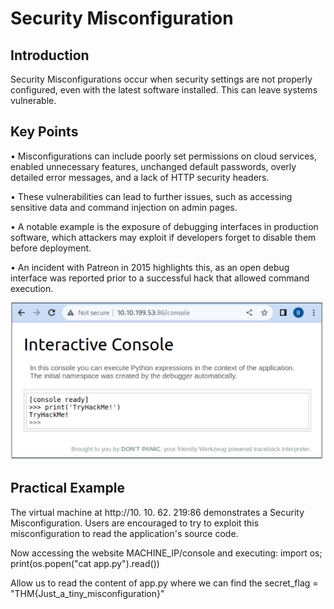 # Security Misconfiguration 

## Introduction 
Security Misconfigurations occur when security settings are not properly configured, even with the latest software installed. This can leave systems vulnerable. 

## Key Points 
• Misconfigurations can include poorly set permissions on cloud services, enabled unnecessary features, unchanged default passwords, overly detailed error messages, and a lack of HTTP security headers. 

• These vulnerabilities can lead to further issues, such as accessing sensitive data and command injection on admin pages. 

• A notable example is the exposure of debugging interfaces in production software, which attackers may exploit if developers forget to disable them before deployment. 

• An incident with Patreon in 2015 highlights this, as an open debug interface was reported prior to a successful hack that allowed command execution. 

![alt text](image-2.png)

## Practical Example 
The virtual machine at http://10. 10. 62. 219:86 demonstrates a Security Misconfiguration. Users are encouraged to try to exploit this misconfiguration to read the application's source code. 


Now accessing the website MACHINE_IP/console
and executing: 
import os; print(os.popen("cat app.py").read())

Allow us to read the content of app.py where we can find the secret_flag = "THM{Just_a_tiny_misconfiguration}"
